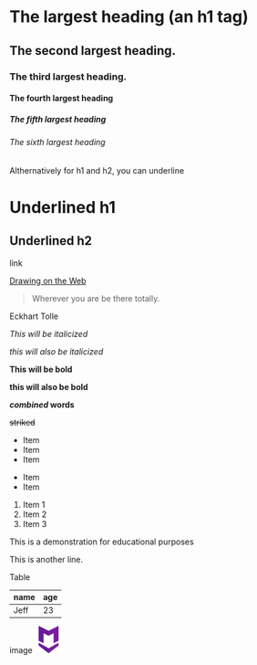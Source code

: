 # The largest heading (an h1 tag)
## The second largest heading.
### The third largest heading.
#### The fourth largest heading
##### The fifth largest heading
###### The sixth largest heading

Althernatively for h1 and h2, you can underline

Underlined h1
=============

Underlined h2
-------------

link

[Drawing on the Web](http://cs.nyu.edu/courses/spring17/CSCI-UA.0380-002/)

> Wherever you are be there totally.

Eckhart Tolle

*This will be italicized*

_this will also be italicized_

**This will be bold**

__this will also be bold__

**_combined_ words**

~~striked~~

* Item
* Item
* Item

- Item
- Item

1. Item 1
2. Item 2
3. Item 3


This is a demonstration for educational purposes

This is another line.

Table

name | age 
--- | --- 
Jeff | 23 

image
![alt text](https://github.com/adam-p/markdown-here/raw/master/src/common/images/icon48.png "Logo Title Text 1")

